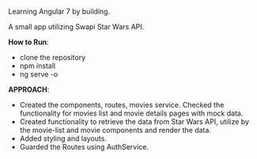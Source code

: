 Learning Angular 7 by building.

A small app utilizing Swapi Star Wars API.

**How to Run**:
 - clone the repository
 - npm install
 - ng serve -o

**APPROACH**:
- Created the components, routes, movies service. Checked  the functionality for movies list and movie details pages with mock data.
- Created functionality to retrieve the data from Star Wars API, utilize by the movie-list and movie components and render the data.
- Added styling and layouts.
- Guarded the Routes using AuthService.


